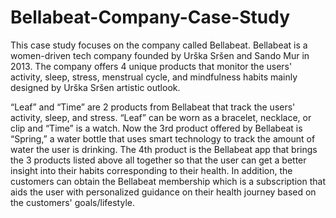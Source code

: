 # Bellabeat-Company-Case-Study
This case study focuses on the company called Bellabeat. Bellabeat is a women-driven tech company founded by Urška Sršen and Sando Mur in 2013. The company offers 4 unique products that monitor the users' activity, sleep, stress, menstrual cycle, and mindfulness habits mainly designed by Urška Sršen artistic outlook. 

“Leaf” and “Time” are 2 products from Bellabeat that track the users' activity, sleep, and stress. “Leaf” can be worn as a bracelet, necklace, or clip and “Time” is a watch. Now the 3rd product offered by Bellabeat is “Spring,” a water bottle that uses smart technology to track the amount of water the user is drinking. The 4th product is the Bellabeat app that brings the 3 products listed above all together so that the user can get a better insight into their habits corresponding to their health. In addition, the customers can obtain the Bellabeat membership which is a subscription that aids the user with personalized guidance on their health journey based on the customers' goals/lifestyle.
